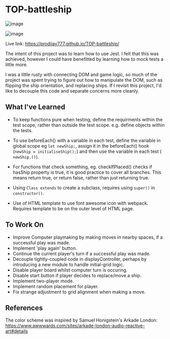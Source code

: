 # TOP-battleship

![image](https://github.com/prodijay777/TOP-battleship/assets/105083538/e0415e19-afb6-4e03-9895-d6380db336e2)

![image](https://github.com/prodijay777/TOP-battleship/assets/105083538/2e651224-3552-4c35-be6e-962f69f29e25)

Live link: https://prodijay777.github.io/TOP-battleship/

The intent of this project was to learn how to use Jest. I felt that this was achieved, however I could have benefitted by learning how to mock tests a little more.

I was a little rusty with connecting DOM and game logic, so much of the project was spent trying to figure out how to manipulate the DOM, such as flipping the ship orientation, and replacing ships. If I revisit this project, I'd like to decouple this code and separate concerns more cleanly.

## What I've Learned

- To keep functions pure when testing, define the requirments within the test scope, rather than outside the test scope. e.g. define objects within the tests.

- To use beforeEach() with a variable in each test, define the variable in global scope eg `let newShip;`, assign it in the beforeEach() hook (`newShip = initialiseShip();`) and then use the variable in each test ( `newShip.()`).

- For functions that check something, eg. checkIfPlaced() checks if hasShip property is true, it is good practice to cover all branches. This means return true, or return false, rather than just returning true.

- Using `Class extends` to create a subclass, requires using `super()` in `constructor()`.

- Use of HTML template to use font awesome icon with webpack. Requires template to be on the outer level of HTML page.

## To Work On

- Improve Computer playmaking by making moves in nearby spaces, if a successful play was made.
- Implement 'play again' button.
- Continue the current player's turn if a successful play was made.
- Decouple tightly-coupled code in displayController, perhaps by introducing a new module to handle initial-grid logic.
- Disable player board whilst computer turn is occuring.
- Disable start button if player decides to replace/move a ship.
- Implement two-player mode.
- Implement random placement for player.
- Fix strange adjustment to grid alignment when making a move.

## References
The color scheme was inspired by Samuel Honigstein's Arkade London:
https://www.awwwards.com/sites/arkade-london-audio-reactive-art#details
